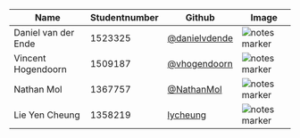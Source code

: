 Name | Studentnumber | Github | Image
----|------|----|------
Daniel van der Ende | 1523325  | [@danielvdende](https://github.com/danielvdende) | ![notes marker](https://fbcdn-sphotos-a-a.akamaihd.net/hphotos-ak-ash4/316903_249378805105597_802588167_n.jpg)
Vincent Hogendoorn | 1509187 | [@vhogendoorn](https://github.com/vhogendoorn) |![notes marker](https://fbcdn-sphotos-b-a.akamaihd.net/hphotos-ak-ash3/165976_10151299304916603_995675290_n.jpg)
Nathan Mol | 1367757  | [@NathanMol](https://github.com/nathanmol) | ![notes marker](https://fbcdn-sphotos-h-a.akamaihd.net/hphotos-ak-frc1/734482_597675273594943_662783688_n.jpg)
Lie Yen Cheung | 1358219  | [lycheung](https://github.com/lycheung) | ![notes marker](https://fbcdn-sphotos-d-a.akamaihd.net/hphotos-ak-snc6/p206x206/247135_10151548947982789_824795965_n.jpg)


